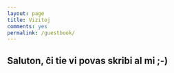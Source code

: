 ```yaml
---
layout: page
title: Vizitoj
comments: yes
permalink: /guestbook/
---
```

<i class="fa fa-comments fa-3x"></i>
## Saluton, ĉi tie vi povas skribi al mi ;-)


